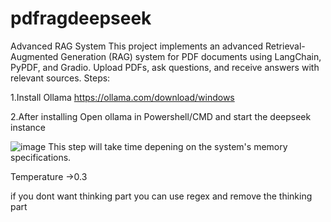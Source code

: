 # pdfragdeepseek
Advanced RAG System
This project implements an advanced Retrieval-Augmented Generation (RAG) system for PDF documents using LangChain, PyPDF, and Gradio. Upload PDFs, ask questions, and receive answers with relevant sources.
Steps:

1.Install Ollama https://ollama.com/download/windows

2.After installing Open ollama in Powershell/CMD and start the deepseek instance 
  
  ![image](https://github.com/user-attachments/assets/9ac2a44d-e938-4a6b-bf37-9aeea7669b4e)
  This step will take time depening on the system's memory specifications.

Temperature ->0.3


if you dont want thinking part you can use regex and remove the thinking part

